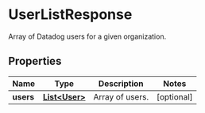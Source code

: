 # UserListResponse

Array of Datadog users for a given organization.

## Properties

| Name      | Type                            | Description     | Notes      |
| --------- | ------------------------------- | --------------- | ---------- |
| **users** | [**List&lt;User&gt;**](User.md) | Array of users. | [optional] |
